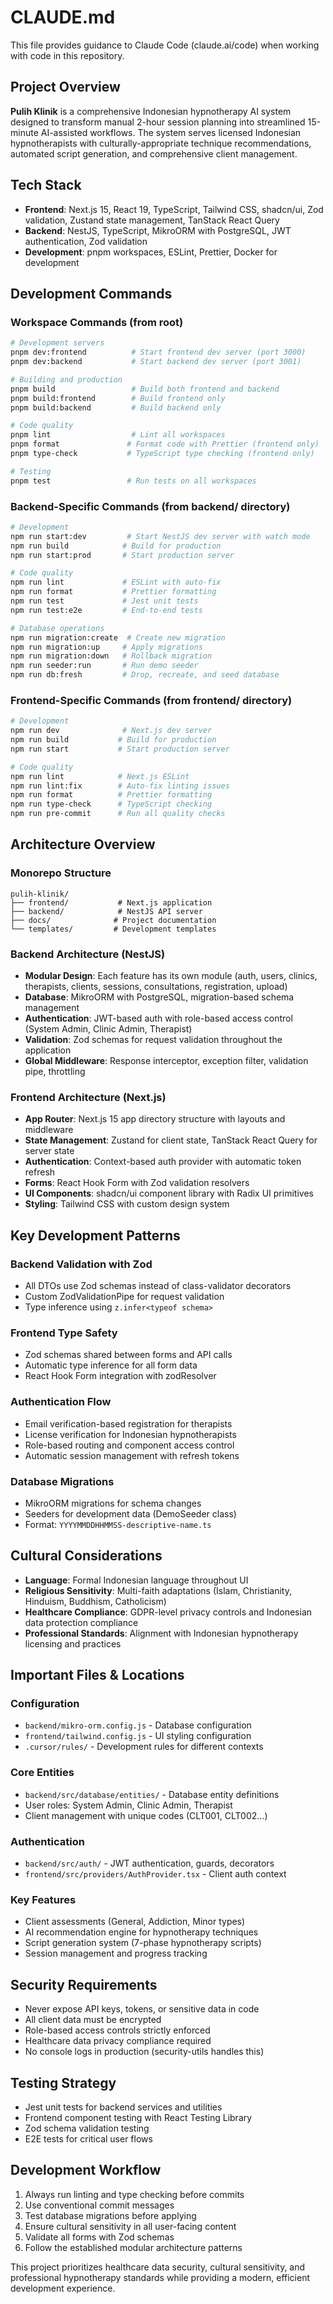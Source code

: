 # CLAUDE.md

This file provides guidance to Claude Code (claude.ai/code) when working with code in this repository.

## Project Overview

**Pulih Klinik** is a comprehensive Indonesian hypnotherapy AI system designed to transform manual 2-hour session planning into streamlined 15-minute AI-assisted workflows. The system serves licensed Indonesian hypnotherapists with culturally-appropriate technique recommendations, automated script generation, and comprehensive client management.

## Tech Stack

- **Frontend**: Next.js 15, React 19, TypeScript, Tailwind CSS, shadcn/ui, Zod validation, Zustand state management, TanStack React Query
- **Backend**: NestJS, TypeScript, MikroORM with PostgreSQL, JWT authentication, Zod validation
- **Development**: pnpm workspaces, ESLint, Prettier, Docker for development

## Development Commands

### Workspace Commands (from root)
```bash
# Development servers
pnpm dev:frontend          # Start frontend dev server (port 3000)
pnpm dev:backend           # Start backend dev server (port 3001)

# Building and production
pnpm build                 # Build both frontend and backend
pnpm build:frontend        # Build frontend only
pnpm build:backend         # Build backend only

# Code quality
pnpm lint                  # Lint all workspaces
pnpm format               # Format code with Prettier (frontend only)
pnpm type-check           # TypeScript type checking (frontend only)

# Testing
pnpm test                 # Run tests on all workspaces
```

### Backend-Specific Commands (from backend/ directory)
```bash
# Development
npm run start:dev         # Start NestJS dev server with watch mode
npm run build            # Build for production
npm run start:prod       # Start production server

# Code quality
npm run lint             # ESLint with auto-fix
npm run format           # Prettier formatting
npm run test             # Jest unit tests
npm run test:e2e         # End-to-end tests

# Database operations
npm run migration:create  # Create new migration
npm run migration:up     # Apply migrations
npm run migration:down   # Rollback migration
npm run seeder:run       # Run demo seeder
npm run db:fresh         # Drop, recreate, and seed database
```

### Frontend-Specific Commands (from frontend/ directory)
```bash
# Development
npm run dev              # Next.js dev server
npm run build           # Build for production
npm run start           # Start production server

# Code quality  
npm run lint            # Next.js ESLint
npm run lint:fix        # Auto-fix linting issues
npm run format          # Prettier formatting
npm run type-check      # TypeScript checking
npm run pre-commit      # Run all quality checks
```

## Architecture Overview

### Monorepo Structure
```
pulih-klinik/
├── frontend/           # Next.js application
├── backend/            # NestJS API server
├── docs/              # Project documentation
└── templates/         # Development templates
```

### Backend Architecture (NestJS)
- **Modular Design**: Each feature has its own module (auth, users, clinics, therapists, clients, sessions, consultations, registration, upload)
- **Database**: MikroORM with PostgreSQL, migration-based schema management
- **Authentication**: JWT-based auth with role-based access control (System Admin, Clinic Admin, Therapist)
- **Validation**: Zod schemas for request validation throughout the application
- **Global Middleware**: Response interceptor, exception filter, validation pipe, throttling

### Frontend Architecture (Next.js)
- **App Router**: Next.js 15 app directory structure with layouts and middleware
- **State Management**: Zustand for client state, TanStack React Query for server state
- **Authentication**: Context-based auth provider with automatic token refresh
- **Forms**: React Hook Form with Zod validation resolvers
- **UI Components**: shadcn/ui component library with Radix UI primitives
- **Styling**: Tailwind CSS with custom design system

## Key Development Patterns

### Backend Validation with Zod
- All DTOs use Zod schemas instead of class-validator decorators
- Custom ZodValidationPipe for request validation
- Type inference using `z.infer<typeof schema>`

### Frontend Type Safety
- Zod schemas shared between forms and API calls
- Automatic type inference for all form data
- React Hook Form integration with zodResolver

### Authentication Flow
- Email verification-based registration for therapists
- License verification for Indonesian hypnotherapists  
- Role-based routing and component access control
- Automatic session management with refresh tokens

### Database Migrations
- MikroORM migrations for schema changes
- Seeders for development data (DemoSeeder class)
- Format: `YYYYMMDDHHMMSS-descriptive-name.ts`

## Cultural Considerations
- **Language**: Formal Indonesian language throughout UI
- **Religious Sensitivity**: Multi-faith adaptations (Islam, Christianity, Hinduism, Buddhism, Catholicism)
- **Healthcare Compliance**: GDPR-level privacy controls and Indonesian data protection compliance
- **Professional Standards**: Alignment with Indonesian hypnotherapy licensing and practices

## Important Files & Locations

### Configuration
- `backend/mikro-orm.config.js` - Database configuration
- `frontend/tailwind.config.js` - UI styling configuration
- `.cursor/rules/` - Development rules for different contexts

### Core Entities
- `backend/src/database/entities/` - Database entity definitions
- User roles: System Admin, Clinic Admin, Therapist
- Client management with unique codes (CLT001, CLT002...)

### Authentication
- `backend/src/auth/` - JWT authentication, guards, decorators
- `frontend/src/providers/AuthProvider.tsx` - Client auth context

### Key Features
- Client assessments (General, Addiction, Minor types)
- AI recommendation engine for hypnotherapy techniques  
- Script generation system (7-phase hypnotherapy scripts)
- Session management and progress tracking

## Security Requirements
- Never expose API keys, tokens, or sensitive data in code
- All client data must be encrypted
- Role-based access controls strictly enforced
- Healthcare data privacy compliance required
- No console logs in production (security-utils handles this)

## Testing Strategy
- Jest unit tests for backend services and utilities
- Frontend component testing with React Testing Library
- Zod schema validation testing
- E2E tests for critical user flows

## Development Workflow
1. Always run linting and type checking before commits
2. Use conventional commit messages
3. Test database migrations before applying
4. Ensure cultural sensitivity in all user-facing content
5. Validate all forms with Zod schemas
6. Follow the established modular architecture patterns

This project prioritizes healthcare data security, cultural sensitivity, and professional hypnotherapy standards while providing a modern, efficient development experience.